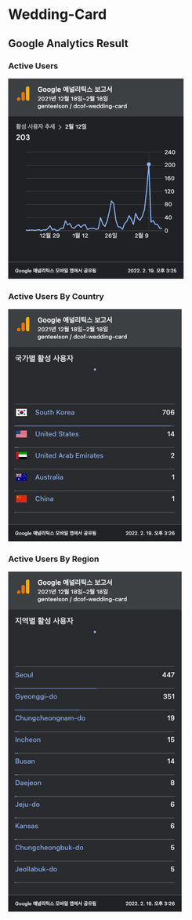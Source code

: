 # Wedding-Card

## Google Analytics Result
### Active Users
![Active Users](./docs/images/result/active_users.png)
### Active Users By Country
![Active Users By Country](./docs/images/result/active_users_by_country.png)
### Active Users By Region
![Active User](./docs/images/result/active_users_by_region.png)